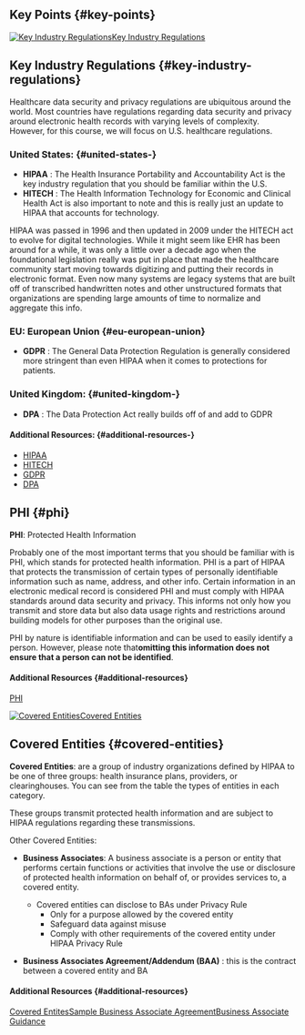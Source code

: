 ## Key Points {#key-points}

[![](https://video.udacity-data.com/topher/2020/April/5e8cdc52_l1-ehr-data-security-analysis-2/l1-ehr-data-security-analysis-2.jpg "Key Industry Regulations")Key Industry Regulations](https://classroom.udacity.com/nanodegrees/nd320-beta/parts/2ca838f8-e10d-4038-8426-d47eb4a20a62/modules/1644460b-a828-4443-ad8c-bbcca3151a30/lessons/eaf98312-bcfb-473d-abf1-0d78164a561f/concepts/ea8a3015-ff85-43e1-a84d-c1bf378f1d30#)

## Key Industry Regulations {#key-industry-regulations}

Healthcare data security and privacy regulations are ubiquitous around the world. Most countries have regulations regarding data security and privacy around electronic health records with varying levels of complexity. However, for this course, we will focus on U.S. healthcare regulations.

### United States: {#united-states-}

* **HIPAA**
  : The Health Insurance Portability and Accountability Act is the key industry regulation that you should be familiar within the U.S.
* **HITECH**
  : The Health Information Technology for Economic and Clinical Health Act is also important to note and this is really just an update to HIPAA that accounts for technology.

HIPAA was passed in 1996 and then updated in 2009 under the HITECH act to evolve for digital technologies. While it might seem like EHR has been around for a while, it was only a little over a decade ago when the foundational legislation really was put in place that made the healthcare community start moving towards digitizing and putting their records in electronic format. Even now many systems are legacy systems that are built off of transcribed handwritten notes and other unstructured formats that organizations are spending large amounts of time to normalize and aggregate this info.

### **EU**: European Union {#eu-european-union}

* **GDPR**
  : The General Data Protection Regulation is generally considered more stringent than even HIPAA when it comes to protections for patients.

### United Kingdom: {#united-kingdom-}

* **DPA**
  : The Data Protection Act really builds off of and add to GDPR

#### Additional Resources: {#additional-resources-}

* [HIPAA](https://www.hhs.gov/hipaa/index.html)
* [HITECH](https://www.hhs.gov/hipaa/for-professionals/special-topics/hitech-act-enforcement-interim-final-rule/index.html)
* [GDPR](https://gdpr-info.eu/)
* [DPA](https://www.gov.uk/data-protection)

## PHI {#phi}

**PHI**: Protected Health Information

Probably one of the most important terms that you should be familiar with is PHI, which stands for protected health information. PHI is a part of HIPAA that protects the transmission of certain types of personally identifiable information such as name, address, and other info. Certain information in an electronic medical record is considered PHI and must comply with HIPAA standards around data security and privacy. This informs not only how you transmit and store data but also data usage rights and restrictions around building models for other purposes than the original use.

PHI by nature is identifiable information and can be used to easily identify a person. However, please note that**omitting this information does not ensure that a person can not be identified**.

#### Additional Resources {#additional-resources}

[PHI](https://www.hhs.gov/answers/hipaa/what-is-phi/index.html)

[![](https://video.udacity-data.com/topher/2020/April/5e8b8de9_l1-ehr-data-security-analysis/l1-ehr-data-security-analysis.jpg "Covered Entities")Covered Entities](https://classroom.udacity.com/nanodegrees/nd320-beta/parts/2ca838f8-e10d-4038-8426-d47eb4a20a62/modules/1644460b-a828-4443-ad8c-bbcca3151a30/lessons/eaf98312-bcfb-473d-abf1-0d78164a561f/concepts/ea8a3015-ff85-43e1-a84d-c1bf378f1d30#)

## Covered Entities {#covered-entities}

**Covered Entities**: are a group of industry organizations defined by HIPAA to be one of three groups: health insurance plans, providers, or clearinghouses. You can see from the table the types of entities in each category.

These groups transmit protected health information and are subject to HIPAA regulations regarding these transmissions.

Other Covered Entities:

* **Business Associates**: A business associate is a person or entity that performs certain functions or activities that involve the use or disclosure of protected health information on behalf of, or provides services to, a covered entity.

  * Covered entities can disclose to BAs under Privacy Rule
    * Only for a purpose allowed by the covered entity
    * Safeguard data against misuse
    * Comply with other requirements of the covered entity under HIPAA Privacy Rule

* **Business Associates Agreement/Addendum \(BAA\)**
  : this is the contract between a covered entity and BA

#### Additional Resources {#additional-resources}

[Covered Entites](https://www.hhs.gov/hipaa/for-professionals/covered-entities/index.html)[Sample Business Associate Agreement](https://www.hhs.gov/hipaa/for-professionals/covered-entities/sample-business-associate-agreement-provisions/index.html)[Business Associate Guidance](https://www.hhs.gov/hipaa/for-professionals/privacy/guidance/business-associates/index.html)

